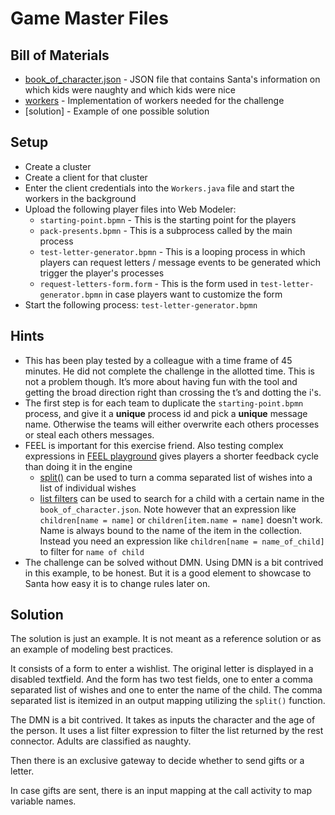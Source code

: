 # Game Master Files

## Bill of Materials
* [book_of_character.json](./book_of_character.json) - JSON file that contains Santa's information on which kids were naughty and which kids were nice
* [workers](./workers/README.md) - Implementation of workers needed for the challenge
* [solution] - Example of one possible solution

## Setup

* Create a cluster
* Create a client for that cluster
* Enter the client credentials into the `Workers.java` file and start the workers in the background
* Upload the following player files into Web Modeler:
    * `starting-point.bpmn` - This is the starting point for the players
    * `pack-presents.bpmn` - This is a subprocess called by the main process
    * `test-letter-generator.bpmn` - This is a looping process in which players can request letters / message events to be generated which trigger the player's processes
    * `request-letters-form.form` - This is the form used in `test-letter-generator.bpmn` in case players want to customize the form
* Start the following process: `test-letter-generator.bpmn`

## Hints

* This has been play tested by a colleague with a time frame of 45 minutes. He did not complete the challenge in the allotted time. This is not a problem though. It’s more about having fun with the tool and getting the broad direction right than crossing the t’s and dotting the i's.
* The first step is for each team to duplicate the `starting-point.bpmn` process, and give it a **unique** process id and pick a **unique** message name. Otherwise the teams will either overwrite each others processes or steal each others messages.
* FEEL is important for this exercise friend. Also testing complex expressions in [FEEL playground](https://camunda.github.io/feel-scala/docs/playground/) gives players a shorter feedback cycle than doing it in the engine
   * [split()](https://camunda.github.io/feel-scala/docs/reference/builtin-functions/feel-built-in-functions-string#split) can be used to turn a comma separated list of wishes into a list of individual wishes
   * [list filters](https://camunda.github.io/feel-scala/docs/reference/language-guide/feel-list-expressions#filter) can be used to search for a child with a certain name in the `book_of_character.json`. Note however that an expression like `children[name = name]` or `children[item.name = name]` doesn't work. Name is always bound to the name of the item in the collection. Instead you need an expression like `children[name = name_of_child]` to filter for `name of child`
* The challenge can be solved without DMN. Using DMN is a bit contrived in this example, to be honest. But it is a good element to showcase to Santa how easy it is to change rules later on.

## Solution

The solution is just an example. It is not meant as a reference solution or as an example of modeling best practices.

It consists of a form to enter a wishlist. The original letter is displayed in a disabled textfield. And the form has two test fields, one to enter a comma separated list of wishes and one to enter the name of the child. The comma separated list is itemized in an output mapping utilizing the `split()` function.

The DMN is a bit contrived. It takes as inputs the character and the age of the person. It uses a list filter expression to filter the list returned by the rest connector. Adults are classified as naughty.

Then there is an exclusive gateway to decide whether to send gifts or a letter. 

In case gifts are sent, there is an input mapping at the call activity to map variable names.